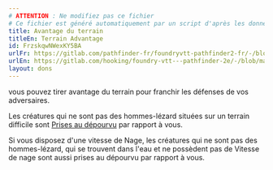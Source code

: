 ```yaml
---
# ATTENTION : Ne modifiez pas ce fichier
# Ce fichier est généré automatiquement par un script d'après les données du module Foundry VTT officiel et de sa traduction
title: Avantage du terrain
titleEn: Terrain Advantage
id: FrzskqwNWexKY5BA
urlFr: https://gitlab.com/pathfinder-fr/foundryvtt-pathfinder2-fr/-/blob/master/data/feats/FrzskqwNWexKY5BA.htm
urlEn: https://gitlab.com/hooking/foundry-vtt---pathfinder-2e/-/blob/master/packs/data/feats.db/terrain-advantage.json
layout: dons
---
```

vous pouvez tirer avantage du terrain pour franchir les défenses de vos adversaires.

Les créatures qui ne sont pas des hommes-lézard situées sur un terrain difficile sont [Prises au dépourvu](../conditions/pris-au-dépourvu.html) par rapport à vous.

Si vous disposez d'une vitesse de Nage, les créatures qui ne sont pas des hommes-lézard, qui se trouvent dans l'eau et ne possèdent pas de Vitesse de nage sont aussi prises au dépourvu par rapport à vous.
